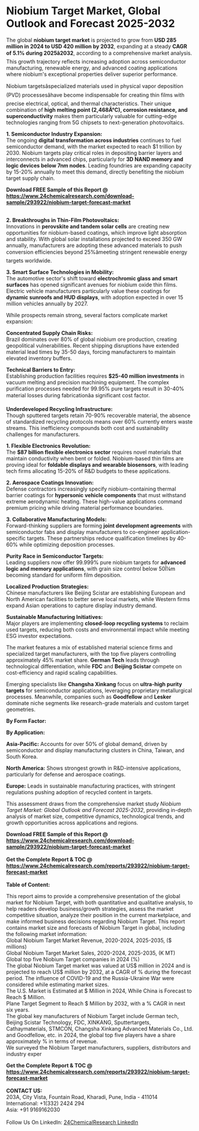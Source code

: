 <h1>Niobium Target Market, Global Outlook and Forecast 2025-2032</h1><p>The global <strong>niobium target market</strong> is projected to grow from <strong>USD 285 million in 2024 to USD 420 million by 2032</strong>, expanding at a steady <strong>CAGR of 5.1% during 2025â2032</strong>, according to a comprehensive market analysis. This growth trajectory reflects increasing adoption across semiconductor manufacturing, renewable energy, and advanced coating applications where niobium's exceptional properties deliver superior performance.</p><p>Niobium targetsâspecialized materials used in physical vapor deposition (PVD) processesâhave become indispensable for creating thin films with precise electrical, optical, and thermal characteristics. Their unique combination of <strong>high melting point (2,468Â°C), corrosion resistance, and superconductivity</strong> makes them particularly valuable for cutting-edge technologies ranging from 5G chipsets to next-generation photovoltaics.</p><p><strong>1. Semiconductor Industry Expansion:</strong><br>
The ongoing <strong>digital transformation across industries</strong> continues to fuel semiconductor demand, with the market expected to reach $1 trillion by 2030. Niobium targets play critical roles in depositing barrier layers and interconnects in advanced chips, particularly for <strong>3D NAND memory and logic devices below 7nm nodes</strong>. Leading foundries are expanding capacity by 15-20% annually to meet this demand, directly benefiting the niobium target supply chain.</p><div><b>Download FREE Sample of this Report @ 
            <a href="https://www.24chemicalresearch.com/download-sample/293922/niobium-target-forecast-market">
            https://www.24chemicalresearch.com/download-sample/293922/niobium-target-forecast-market</a></b></div><br><p><strong>2. Breakthroughs in Thin-Film Photovoltaics:</strong><br>
Innovations in <strong>perovskite and tandem solar cells</strong> are creating new opportunities for niobium-based coatings, which improve light absorption and stability. With global solar installations projected to exceed 350 GW annually, manufacturers are adopting these advanced materials to push conversion efficiencies beyond 25%âmeeting stringent renewable energy targets worldwide.</p><p><strong>3. Smart Surface Technologies in Mobility:</strong><br>
The automotive sector's shift toward <strong>electrochromic glass and smart surfaces</strong> has opened significant avenues for niobium oxide thin films. Electric vehicle manufacturers particularly value these coatings for <strong>dynamic sunroofs and HUD displays</strong>, with adoption expected in over 15 million vehicles annually by 2027.</p><p>While prospects remain strong, several factors complicate market expansion:</p><p><strong>Concentrated Supply Chain Risks:</strong><br>
	Brazil dominates over 80% of global niobium ore production, creating geopolitical vulnerabilities. Recent shipping disruptions have extended material lead times by 35-50 days, forcing manufacturers to maintain elevated inventory buffers.</p><p><strong>Technical Barriers to Entry:</strong><br>
	Establishing production facilities requires <strong>$25-40 million investments</strong> in vacuum melting and precision machining equipment. The complex purification processes needed for 99.95% pure targets result in 30-40% material losses during fabricationâa significant cost factor.</p><p><strong>Underdeveloped Recycling Infrastructure:</strong><br>
	Though sputtered targets retain 70-90% recoverable material, the absence of standardized recycling protocols means over 60% currently enters waste streams. This inefficiency compounds both cost and sustainability challenges for manufacturers.</p><p><strong>1. Flexible Electronics Revolution:</strong><br>
The <strong>$87 billion flexible electronics sector</strong> requires novel materials that maintain conductivity when bent or folded. Niobium-based thin films are proving ideal for <strong>foldable displays and wearable biosensors</strong>, with leading tech firms allocating 15-20% of R&amp;D budgets to these applications.</p><p><strong>2. Aerospace Coatings Innovation:</strong><br>
Defense contractors increasingly specify niobium-containing thermal barrier coatings for <strong>hypersonic vehicle components</strong> that must withstand extreme aerodynamic heating. These high-value applications command premium pricing while driving material performance boundaries.</p><p><strong>3. Collaborative Manufacturing Models:</strong><br>
Forward-thinking suppliers are forming <strong>joint development agreements</strong> with semiconductor fabs and display manufacturers to co-engineer application-specific targets. These partnerships reduce qualification timelines by 40-60% while optimizing deposition processes.</p><p><strong>Purity Race in Semiconductor Targets:</strong><br>
	Leading suppliers now offer 99.999% pure niobium targets for <strong>advanced logic and memory applications</strong>, with grain size control below 50Î¼m becoming standard for uniform film deposition.</p><p><strong>Localized Production Strategies:</strong><br>
	Chinese manufacturers like Beijing Scistar are establishing European and North American facilities to better serve local markets, while Western firms expand Asian operations to capture display industry demand.</p><p><strong>Sustainable Manufacturing Initiatives:</strong><br>
	Major players are implementing <strong>closed-loop recycling systems</strong> to reclaim used targets, reducing both costs and environmental impact while meeting ESG investor expectations.</p><p>The market features a mix of established material science firms and specialized target manufacturers, with the top five players controlling approximately 45% market share. <strong>German Tech</strong> leads through technological differentiation, while <strong>FDC</strong> and <strong>Beijing Scistar</strong> compete on cost-efficiency and rapid scaling capabilities.</p><p>Emerging specialists like <strong>Changsha Xinkang</strong> focus on <strong>ultra-high purity targets</strong> for semiconductor applications, leveraging proprietary metallurgical processes. Meanwhile, companies such as <strong>Goodfellow</strong> and <strong>Lesker</strong> dominate niche segments like research-grade materials and custom target geometries.</p><p><strong>By Form Factor:</strong></p><p><strong>By Application:</strong></p><p><strong>Asia-Pacific:</strong> Accounts for over 50% of global demand, driven by semiconductor and display manufacturing clusters in China, Taiwan, and South Korea.</p><p><strong>North America:</strong> Shows strongest growth in R&amp;D-intensive applications, particularly for defense and aerospace coatings.</p><p><strong>Europe:</strong> Leads in sustainable manufacturing practices, with stringent regulations pushing adoption of recycled content in targets.</p><p>This assessment draws from the comprehensive market study <em>Niobium Target Market: Global Outlook and Forecast 2025-2032</em>, providing in-depth analysis of market size, competitive dynamics, technological trends, and growth opportunities across applications and regions.</p><div><b>Download FREE Sample of this Report @ 
            <a href="https://www.24chemicalresearch.com/download-sample/293922/niobium-target-forecast-market">
            https://www.24chemicalresearch.com/download-sample/293922/niobium-target-forecast-market</a></b></div><br><div><b>Get the Complete Report & TOC @ 
            <a href="https://www.24chemicalresearch.com/reports/293922/niobium-target-forecast-market">
            https://www.24chemicalresearch.com/reports/293922/niobium-target-forecast-market</a></b></div><br>
            <b>Table of Content:</b><p>This report aims to provide a comprehensive presentation of the global market for Niobium Target, with both quantitative and qualitative analysis, to help readers develop business/growth strategies, assess the market competitive situation, analyze their position in the current marketplace, and make informed business decisions regarding Niobium Target. This report contains market size and forecasts of Niobium Target in global, including the following market information:<br />
Global Niobium Target Market Revenue, 2020-2024, 2025-2035, ($ millions)<br />
Global Niobium Target Market Sales, 2020-2024, 2025-2035, (K MT)<br />
Global top five Niobium Target companies in 2024 (%)<br />
The global Niobium Target market was valued at US$ million in 2024 and is projected to reach US$ million by 2032, at a CAGR of % during the forecast period. The influence of COVID-19 and the Russia-Ukraine War were considered while estimating market sizes.<br />
The U.S. Market is Estimated at $ Million in 2024, While China is Forecast to Reach $ Million.<br />
Plane Target Segment to Reach $ Million by 2032, with a % CAGR in next six years.<br />
The global key manufacturers of Niobium Target include German tech, Beijing Scistar Technology, FDC, XINKANG, Sputtertargets, Cathaymaterials, STMCON, Changsha Xinkang Advanced Materials Co., Ltd. and Goodfellow, etc. in 2024, the global top five players have a share approximately % in terms of revenue.<br />
We surveyed the Niobium Target manufacturers, suppliers, distributors and industry exper</p><div><b>Get the Complete Report & TOC @ 
            <a href="https://www.24chemicalresearch.com/reports/293922/niobium-target-forecast-market">
            https://www.24chemicalresearch.com/reports/293922/niobium-target-forecast-market</a></b></div><br><b>CONTACT US:</b><br>
            203A, City Vista, Fountain Road, Kharadi, Pune, India - 411014<br>
            International: +1(332) 2424 294<br>
            Asia: +91 9169162030 <br><br>
            Follow Us On LinkedIn: <a href="https://www.linkedin.com/company/24chemicalresearch/">24ChemicalResearch LinkedIn</a>